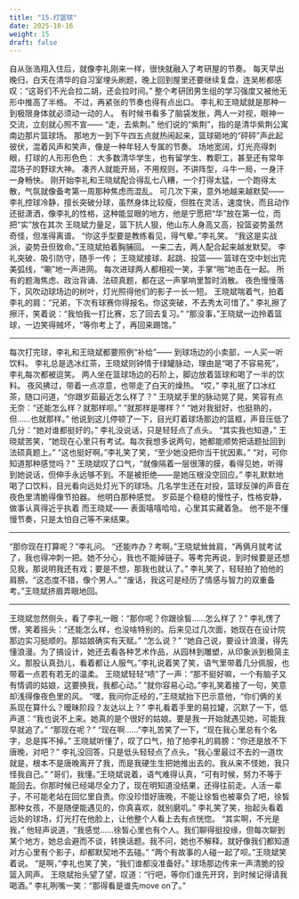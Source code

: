 ```yaml
---
title: "15.打篮球"
date: 2025-10-16
weight: 15
draft: false
---
```


自从张浩翔入住后，就像李礼刚来一样，很快就融入了考研屋的节奏。
每天早出晚归，白天在清华的自习室埋头刷题，晚上回到屋里还要继续复盘，连吴彬都感叹：“这哥们不光会拉二胡，还会拉时间。”
整个考研团男生组的学习强度又被他无形中推高了半格。
不过，再紧张的节奏也得有点出口。
李礼和王晓斌就是那种一到极限身体就必须动一动的人。
有时候书看多了脑袋发胀，两人一对视，眼神一交流，立刻就心照不宣——  “走，去紫荆。”
他们说的“紫荆”，指的是清华紫荆公寓南边那片篮球场。
那地方一到下午四五点就热闹起来，篮球砸地的“砰砰”声此起彼伏，混着风声和笑声，像是一种年轻人专属的节奏。
场地宽阔，灯光亮得刺眼，打球的人形形色色：
大多数清华学生，也有留学生、教职工，甚至还有常年混场子的野球大神。
凑齐人就能开局，不用规则，不讲阵型，斗牛一局，一身汗一身畅快。
刚开始李礼和王晓斌配合得乱七八糟，一个打得太猛，一个跑得太散，气氛就像备考第一周那种焦虑而混乱。
可几次下来，意外地越来越默契——
李礼控球冷静，擅长突破分球，虽然身体比较瘦，但胜在灵活，速度快，而且动作还挺潇洒，像李礼的性格，这种能显眼的地方，他是宁愿把“华”放在第一位，而把“实”放在其次
王晓斌力量足，篮下抗人狠，他山东人身高又高，投篮姿势虽然奇怪，但准得离谱。
“你这手型要是教练看见，得气晕。”李礼笑。
“我这是实战派，姿势丑但致命。”王晓斌拍着胸脯回。
一来二去，两人配合起来越发默契。
李礼突破、吸引防守，随手一传；
王晓斌接球、起跳、投篮——
篮球在空中划出完美弧线，“唰”地一声进网。
每次进球两人都相视一笑，手掌“啪”地击在一起。
所有的题海焦虑、政治背诵、法硕真题，都在这一声掌响里暂时消散。
夜色慢慢落下，风吹动球场边的树叶，灯光照得他们的影子一长一短。
王晓斌喘着气，拍着李礼的肩：“兄弟，下次有球赛你得报名。你这突破，不去秀太可惜了。”
李礼擦了擦汗，笑着说：“我怕我一打比赛，忘了回去复习。”
“那没事，”王晓斌一边拎着篮球，一边笑得贼坏，“等你考上了，再回来踢馆。”

---

每次打完球，李礼和王晓斌都要照例“补给”—— 到球场边的小卖部，一人买一听饮料。
李礼总是选冰红茶，王晓斌则钟情于绿罐脉动，理由是“喝了不容易死”，李礼每次都被逗笑。
两人坐在篮球场边的石阶上，脚边放着篮球和喝了一半的饮料。
夜风拂过，带着一点凉意，也带走了白天的燥热。
“哎，” 李礼抿了口冰红茶，随口问道，“你跟岁茹最近怎么样了？”
王晓斌手里的脉动晃了晃，笑容有点无奈：“还能怎么样？就那样呗。”
“就那样是哪样？”
“她对我挺好，也挺熟的，但……也就那样。” 他说到这儿停顿了一下，目光盯着球场那边的篮框，声音压低了几分：“她对谁都挺好的。”
李礼没说话，只是轻轻点了点头。
“其实我也知道，” 王晓斌苦笑，“她现在心里只有考试。每次我想多说两句，她都能顺势把话题扯回到法硕真题上。”
“这也挺好啊。”李礼笑了笑，“至少她没把你当干扰因素。”
“对，可你知道那种感觉吗？” 王晓斌叹了口气，“就像隔着一层很薄的膜，看得见她，听得到她说话，但伸手永远够不到。不是被拒绝——是她压根没空回应。”
李礼默默地喝了口饮料，目光看向远处灯光下的球场。几名学生还在对投，篮球反弹的声音在夜色里清脆得像节拍器。
他明白那种感觉。
岁茹是个稳稳的慢性子，性格安静，做事认真得近乎执着
而王晓斌——
表面嘻嘻哈哈，心里其实藏着急。
他不是不懂慢节奏，只是太怕自己等不来结果。

---

“那你现在打算呢？”李礼问。
“还能咋办？考啊。”王晓斌耸耸肩，“再俩月就考试了，我也得冲刺一把。她不分心，我也不能掉链子。等考完再说，到时候要是还想见我，那说明我还有戏；要是不想，那我也就认了。”
李礼笑了，轻轻拍了拍他的肩膀。“这态度不错，像个男人。”
“废话，我这可是经历了情感与智力的双重备考。”王晓斌挤眉弄眼地回。

---

王晓斌忽然侧头，看了李礼一眼：“那你呢？你跟徐皙……怎么样了？”
李礼愣了愣，笑着摇头：“还能怎么样，也没啥特别的。后来见过几次面，她现在在设计院那边实习挺顺的。那姑娘确实有天赋。”
“怎么说？”
“她自己说，要设计浪漫，得先懂浪漫。为了搞设计，她还去看各种艺术作品，从园林到雕塑，从印象派到极简主义。那股认真劲儿，看着都让人服气。”李礼说着笑了笑，语气里带着几分佩服，也带着一点若有若无的温柔。
王晓斌轻轻“啧”了一声：“那不挺好嘛，一个有脑子又有情调的姑娘，这要换我，我都心动。”
“就你容易心动。”李礼笑着接了一句，笑意却浅得像夜色里的风。
“嘿，我问你正经的，”王晓斌抬下巴示意他，“你们俩的关系现在算什么？暧昧阶段？友达以上？”
李礼看着手里的易拉罐，沉默了一下，低声道：“我也说不上来。她真的是个很好的姑娘。要是我一开始就遇见她，可能我早就追了。”
“那现在呢？”
“现在啊……”李礼苦笑了一下，“现在我心里总有个名字，总是挥不掉。”
王晓斌听懂了，叹了口气，拍了拍李礼的肩膀：“你还是放不下唐晚，对吧？”
李礼没回答，只是低头轻轻点了点头。“我心里最过不去的一道坎就是，根本不是唐晚离开了我，而是我硬生生把她推出去的。我从来不怪她，我只怪我自己。”
“哥们，我懂。”王晓斌说着，语气难得认真，“可有时候，努力不等于能回去。你那时候已经竭尽全力了，现在明知道没结果，还得往前走。人活一辈子，不可能老站在回忆里自责。你没珍惜好唐晚，不能让徐皙也被辜负了吧，徐皙那种女孩，不是随便能遇见的，你真喜欢，就别磨叽。”
李礼笑了笑，抬起头看着远处的球场，灯光打在他脸上，让他整个人看上去有点恍惚。
“其实啊，不光是我，” 他轻声说道，“我感觉……徐皙心里也有个人。我们聊得挺投缘，但每次聊到某个地方，她总会避而不谈，转换话题。我不问，她也不解释。就好像我们都知道对方心里有个影子，却都默契地不去碰。”
“两个有故事的人碰一起了呗。”王晓斌笑着说。
“是啊，”李礼也笑了笑，“我们谁都没准备好。”
球场那边传来一声清脆的投篮入网声。
王晓斌抬头望了望，叹道：“行吧，等你们谁先开窍，到时候记得请我喝酒。”
李礼咧嘴一笑：“那得看是谁先move on了。”
